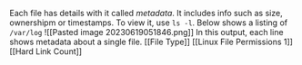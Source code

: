 Each file has details with it called *metadata*. It includes info such as size, ownershipm or timestamps. 
To view it, use `ls -l`. Below shows a listing of `/var/log` 
![[Pasted image 20230619051846.png]]
In this output, each line shows metadata about a  single file. 
[[File Type]]
[[Linux File Permissions 1]]
[[Hard Link Count]]
